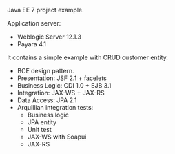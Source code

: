 Java EE 7 project example.

Application server:
  - Weblogic Server 12.1.3
  - Payara 4.1

It contains a simple example with CRUD customer entity.
  - BCE design pattern.
  - Presentation: JSF 2.1 + facelets
  - Business Logic: CDI 1.0 + EJB 3.1
  - Integration: JAX-WS + JAX-RS
  - Data Access: JPA 2.1
  - Arquillian integration tests:
      - Business logic
      - JPA entity
      - Unit test
      - JAX-WS with Soapui
      - JAX-RS
